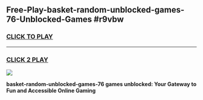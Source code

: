 
## Free-Play-basket-random-unblocked-games-76-Unblocked-Games #r9vbw
<h3>
<a href="https://news.freeplayer.one?title=basket-random-unblocked-games-76&ref=8M">CLICK TO PLAY</a></h3>
<hr>

<h3>
<a href="https://news.freeplayer.one?title=basket-random-unblocked-games-76&ref=8M">CLICK 2 PLAY</a>
  
</h3>

<a href="https://news.freeplayer.one?title=basket-random-unblocked-games-76&ref=8M"><img src="https://clearcache.store/games.png"></a>


**basket-random-unblocked-games-76 games unblocked: Your Gateway to Fun and Accessible Online Gaming**
